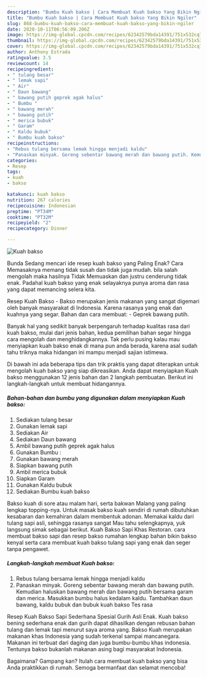 ```yaml
---
description: "Bumbu Kuah bakso | Cara Membuat Kuah bakso Yang Bikin Ngiler"
title: "Bumbu Kuah bakso | Cara Membuat Kuah bakso Yang Bikin Ngiler"
slug: 868-bumbu-kuah-bakso-cara-membuat-kuah-bakso-yang-bikin-ngiler
date: 2020-10-11T06:56:09.206Z
image: https://img-global.cpcdn.com/recipes/62342579bda14391/751x532cq70/kuah-bakso-foto-resep-utama.jpg
thumbnail: https://img-global.cpcdn.com/recipes/62342579bda14391/751x532cq70/kuah-bakso-foto-resep-utama.jpg
cover: https://img-global.cpcdn.com/recipes/62342579bda14391/751x532cq70/kuah-bakso-foto-resep-utama.jpg
author: Anthony Estrada
ratingvalue: 3.5
reviewcount: 14
recipeingredient:
- " tulang besar"
- " lemak sapi"
- " Air"
- " Daun bawang"
- " bawang putih geprek agak halus"
- " Bumbu "
- " bawang merah"
- " bawang putih"
- " merica bubuk"
- " Garam"
- " Kaldu bubuk"
- " Bumbu kuah bakso"
recipeinstructions:
- "Rebus tulang bersama lemak hingga menjadi kaldu"
- "Panaskan minyak. Goreng sebentar bawang merah dan bawang putih. Kemudian haluskan bawang merah dan bawang putih bersama garam dan merica. Masukkan bumbu halus kedalam kaldu. Tambahkan daun bawang, kaldu bubuk dan bubuk kuah bakso Tes rasa"
categories:
- Resep
tags:
- kuah
- bakso

katakunci: kuah bakso 
nutrition: 267 calories
recipecuisine: Indonesian
preptime: "PT34M"
cooktime: "PT32M"
recipeyield: "2"
recipecategory: Dinner

---
```



![Kuah bakso](https://img-global.cpcdn.com/recipes/62342579bda14391/751x532cq70/kuah-bakso-foto-resep-utama.jpg)

Bunda Sedang mencari ide resep kuah bakso yang Paling Enak? Cara Memasaknya memang tidak susah dan tidak juga mudah. bila salah mengolah maka hasilnya Tidak Memuaskan dan justru cenderung tidak enak. Padahal kuah bakso yang enak selayaknya punya aroma dan rasa yang dapat memancing selera kita.

Resep Kuah Bakso - Bakso merupakan jenis makanan yang sangat digemari oleh banyak masyarakat di Indonesia. Karena rasanya yang enak dan kuahnya yang segar. Bahan dan cara membuat: - Geprek bawang putih.

Banyak hal yang sedikit banyak berpengaruh terhadap kualitas rasa dari kuah bakso, mulai dari jenis bahan, kedua pemilihan bahan segar hingga cara mengolah dan menghidangkannya. Tak perlu pusing kalau mau menyiapkan kuah bakso enak di mana pun anda berada, karena asal sudah tahu triknya maka hidangan ini mampu menjadi sajian istimewa.


Di bawah ini ada beberapa tips dan trik praktis yang dapat diterapkan untuk mengolah kuah bakso yang siap dikreasikan. Anda dapat menyiapkan Kuah bakso menggunakan 12 jenis bahan dan 2 langkah pembuatan. Berikut ini langkah-langkah untuk membuat hidangannya.

<!--inarticleads1-->

##### Bahan-bahan dan bumbu yang digunakan dalam menyiapkan Kuah bakso:

1. Sediakan  tulang besar
1. Gunakan  lemak sapi
1. Sediakan  Air
1. Sediakan  Daun bawang
1. Ambil  bawang putih geprek agak halus
1. Gunakan  Bumbu :
1. Gunakan  bawang merah
1. Siapkan  bawang putih
1. Ambil  merica bubuk
1. Siapkan  Garam
1. Gunakan  Kaldu bubuk
1. Sediakan  Bumbu kuah bakso


Bakso kuah di sore atau malam hari, serta bakwan Malang yang paling lengkap topping-nya. Untuk masak bakso kuah sendiri di rumah dibutuhkan kesabaran dan kemahiran dalam membentuk adonan. Memakai kaldu dari tulang sapi asli, sehingga rasanya sangat Mau tahu selengkapnya, yuk langsung simak sebagai berikut. Kuah Bakso Sapi Khas Restoran. cara membuat bakso sapi dan resep bakso rumahan lengkap bahan bikin bakso kenyal serta cara membuat kuah bakso tulang sapi yang enak dan seger tanpa pengawet. 

<!--inarticleads2-->

##### Langkah-langkah membuat Kuah bakso:

1. Rebus tulang bersama lemak hingga menjadi kaldu
1. Panaskan minyak. Goreng sebentar bawang merah dan bawang putih. Kemudian haluskan bawang merah dan bawang putih bersama garam dan merica. Masukkan bumbu halus kedalam kaldu. Tambahkan daun bawang, kaldu bubuk dan bubuk kuah bakso Tes rasa


Resep Kuah Bakso Sapi Sederhana Spesial Gurih Asli Enak. Kuah bakso bening sederhana enak dan gurih dapat dihasilkan dengan rebusan bahan tulang dan lemak tapi menurut saya aroma yang. Bakso Kuah merupakan makanan khas Indonesia yang sudah terkenal sampai mancanegara. Makanan ini terbuat dari daging dan juga bumbu-bumbu khas indonesia. Tentunya bakso bukanlah makanan asing bagi masyarakat Indonesia. 

Bagaimana? Gampang kan? Itulah cara membuat kuah bakso yang bisa Anda praktikkan di rumah. Semoga bermanfaat dan selamat mencoba!
